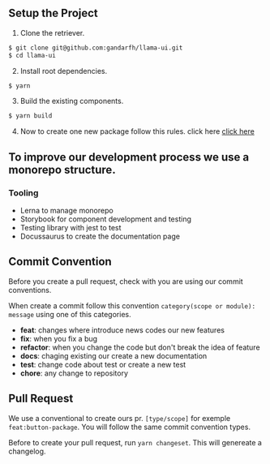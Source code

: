 ## Setup the Project
1. Clone the retriever.
```bash
$ git clone git@github.com:gandarfh/llama-ui.git
$ cd llama-ui
```
2. Install root dependencies.
```bash
$ yarn
```
3. Build the existing components.
```bash
$ yarn build
```
4. Now to create one new package follow this rules. click here [click here](docs/GENERATE_PACKAGE.md)

## To improve our development process we use a monorepo structure.

### Tooling
- Lerna to manage monorepo
- Storybook for component development and testing 
- Testing library with jest to test
- Docussaurus to create the documentation page 

## Commit Convention
Before you create a pull request, check with you are using our commit conventions.

When create a commit follow this convention `category(scope or module): message` using one of this categories.

- **feat**: changes where introduce news codes our new features
- **fix**: when you fix a bug
- **refactor**: when you change the code but don't break the idea of feature
- **docs**: chaging existing our create a new documentation
- **test**: change code about test or create a new test
- **chore**: any change to repository

## Pull Request
We use a conventional to create ours pr. `[type/scope]` for exemple `feat:button-package`. You will follow the same commit convention types.

Before to create your pull request, run `yarn changeset`. This will genereate a changelog.


